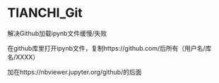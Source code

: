 # TIANCHI_Git

解决Github加载ipynb文件缓慢/失败

在github库里打开ipynb文件，复制https://github.com/后所有（用户名/库名/XXXX）

加在https://nbviewer.jupyter.org/github/的后面
